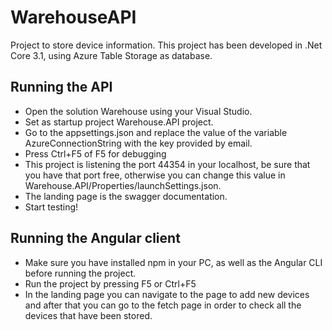 # WarehouseAPI
Project to store device information. This project has been developed in .Net Core 3.1, using Azure Table Storage as database.

## Running the API

* Open the solution Warehouse using your Visual Studio.
* Set as startup project Warehouse.API project.
* Go to the appsettings.json and replace the value of the variable AzureConnectionString with the key provided by email.
* Press Ctrl+F5 of F5 for debugging
* This project is listening the port 44354 in your localhost, be sure that you have that port free, otherwise you can change this value in Warehouse.API/Properties/launchSettings.json.
* The landing page is the swagger documentation.
* Start testing!

## Running the Angular client

* Make sure you have installed npm in your PC, as well as the Angular CLI before running the project.
* Run the project by pressing F5 or Ctrl+F5
* In the landing page you can navigate to the page to add new devices and after that you can go to the fetch page in order to check all the devices that have been stored.
